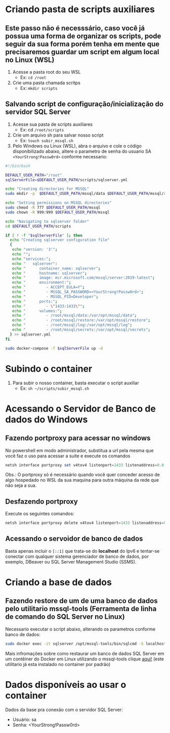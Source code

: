 # Criando pasta de scripts auxiliares

## Este passo não é necesssário, caso você já possua uma forma de organizar os scripts, pode seguir da sua forma porém tenha em mente que precisaremos guardar um script em algum local no Linux (WSL)

1. Acesse a pasta root do seu WSL
    - Ex: `cd /root`
2. Crie uma pasta chamada scritps
    - Ex: `mkdir scripts`

## Salvando script de configuração/inicialização do servidor SQL Server

1. Acesse sua pasta de scripts auxiliares
    - Ex: cd `/root/scripts`
2. Crie um arquivo sh para salvar nosso script
    - Ex: `touch subir_mssql.sh`
3. Pelo Windows ou Linux (WSL), abra o arquivo e cole o código disponibilizado abaixo, altere o parametro de senha do usuario SA `<YourStrong!Passw0rd>` conforme necessario:

```bash
#!/bin/bash

DEFAULT_USER_PATH="/root"
sqlServerFile=$DEFAULT_USER_PATH/scripts/sqlserver.yml

echo "Creating directories for MSSQL"
sudo mkdir -p  $DEFAULT_USER_PATH/mssql/data $DEFAULT_USER_PATH/mssql/restore $DEFAULT_USER_PATH/mssql/log $DEFAULT_USER_PATH/mssql/secrets

echo "Setting permissions on MSSQL directories"
sudo chmod -R 777 $DEFAULT_USER_PATH/mssql 
sudo chown -R 999:999 $DEFAULT_USER_PATH/mssql

echo "Navigating to sqlserver folder"
cd $DEFAULT_USER_PATH/scripts

if [ ! -f "$sqlServerFile" ]; then
  echo "Creating sqlserver configuration file"
  {
   echo "version: '3'";
   echo "";
   echo "services:";
   echo "   sqlserver":
   echo "      container_name: sqlserver";
   echo "      hostname: sqlserver";
   echo "      image: mcr.microsoft.com/mssql/server:2019-latest";
   echo "      environment:";
   echo "         - ACCEPT_EULA=Y";
   echo "         - MSSQL_SA_PASSWORD=<YourStrong!Passw0rd>";
   echo "         - MSSQL_PID=Developer";
   echo "      ports:";
   echo "         - \"1433:1433\"";
   echo "      volumes:";
   echo "         - /root/mssql/data:/var/opt/mssql/data";
   echo "         - /root/mssql/restore:/var/opt/mssql/restore";
   echo "         - /root/mssql/log:/var/opt/mssql/log";
   echo "         - /root/mssql/secrets:/var/opt/mssql/secrets";
  } >> sqlserver.yml
fi

sudo docker-compose -f $sqlServerFile up -d
```

# Subindo o container
1. Para subir o nosso container, basta executar o script auxiliar
    - Ex: `sh ~/scripts/subir_mssql.sh`

# Acessando o Servidor de Banco de dados do Windows 

## Fazendo portproxy para acessar no windows

No powershell em modo administrador, substitua a url pela mesma que você faz o uso para acessar a suite e execute os comandos

```powershell
netsh interface portproxy set v4tov4 listenport=1433 listenaddress=0.0.0.0 connectport=1433 connectaddress=<seu_dominio>
```

Obs.: O portproxy só é necessário quando você quer conceder acesso de algo hospedado no WSL da sua maquina para outra máquina da rede que não seja a sua.

##  Desfazendo portproxy

Execute os seguintes comandos:

```powershell
netsh interface portproxy delete v4tov4 listenport=1433 listenaddress=0.0.0.0
```
## Acessando o servoidor de banco de dados

Basta apenas incluir o `[::1]` que trata-se do **localhost** do Ipv6 e tentar-se conectar com qualquer sistema gerenciador de banco de dados, por exemplo, DBeaver ou SQL Server Management Studio (SSMS).

# Criando a base de dados

## Fazendo restore de um de uma banco de dados pelo utilitario mssql-tools (Ferramenta de linha de comando do SQL Server no Linux)

Necessario executar o script abaixo, alterando os parametros conforme banco de dados:

```bash
sudo docker exec -it sqlserver /opt/mssql-tools/bin/sqlcmd -S localhost -U SA -P '<YourStrong!Passw0rd>' -Q "RESTORE DATABASE [2-1-7] FROM DISK = N'/var/opt/mssql/restore/eqteste_2_01_07.bak' WITH MOVE 'eqteste_2_01_07' TO '/var/opt/mssql/data/eqteste_2_01_07.mdf', MOVE 'eqteste_2_01_07_Log' TO '/var/opt/mssql/data/eqteste_2_01_07.ldf'"
```

Mais infromações sobre como restaurar um banco de dados SQL Server em um contêiner do Docker em Linux utilizando o mssql-tools clique [aqui!](https://learn.microsoft.com/pt-br/sql/linux/sql-server-linux-setup-tools?view=sql-server-ver16) (este utilitario já esta instalado no container por padrão)

# Dados disponíveis ao usar o container


Dados da base pra conexão com o servidor SQL Server:

- Usuário: sa
- Senha: <YourStrong!Passw0rd>